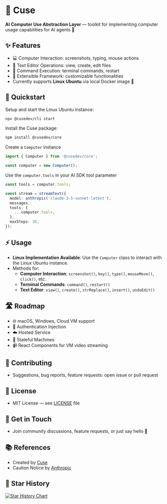 # 🚀 Cuse

**AI Computer Use Abstraction Layer** — toolkit for implementing computer usage capabilities for AI agents 🤖

## ✨ Features

- 💻 Computer Interaction: screenshots, typing, mouse actions
- 📝 Text Editor Operations: view, create, edit files
- 🔧 Command Execution: terminal commands, restart
- 🔌 Extensible Framework: customizable functionalities
- Currently supports **Linux Ubuntu** via local Docker image 🚀

## 🚀 Quickstart

Setup and start the Linux Ubuntu instance:

```bash
npx @cusedev/cli start
```

Install the Cuse package:

```bash
npm install @cusedev/core
```

Create a `Computer` instance

```typescript
import { Computer } from '@cusedev/core';

const computer = new Computer();
```

Use the `computer.tools` in your AI SDK tool parameter

```typescript
const tools = computer.tools;

const stream = streamText({
  model: anthropic('claude-3-5-sonnet-latest'),
  messages,
  tools: {
    ...computer.tools,
  },
  maxSteps: 30,
});
```

## ⚡ Usage

- **Linux Implementation Available**: Use the `Computer` class to interact with the Linux Ubuntu instance.
- Methods for:
  - **Computer Interaction**: `screenshot()`, `key()`, `type()`, `mouseMove()`, `click()`, etc.
  - **Terminal Commands**: `command()`, `restart()`
  - **Text Editor**: `view()`, `create()`, `strReplace()`, `insert()`, `undoEdit()`

## 🛣️ Roadmap

- 🌐 macOS, Windows, Cloud VM support
- 🔑 Authentication Injection
- ☁️ Hosted Service
- 🧠 Stateful Machines
- 📹 React Components for VM video streaming

## 🤝 Contributing

- Suggestions, bug reports, feature requests: open issue or pull request

## 📜 License

- MIT License — see [LICENSE](LICENSE) file

## 💬 Get in Touch

- Join community discussions, feature requests, or just say hello 👋

## 📚 References

- Created by [Cuse](https://cuse.dev/)
- Caution Notice by [Anthropic](https://github.com/anthropics/anthropic-quickstarts/blob/main/computer-use-demo/README.md)

## 🌟 Star History

[![Star History Chart](https://api.star-history.com/svg?repos=cuse-dev/cuse&type=Date&theme=dark)](https://star-history.com/#cuse-dev/cuse&Date)
